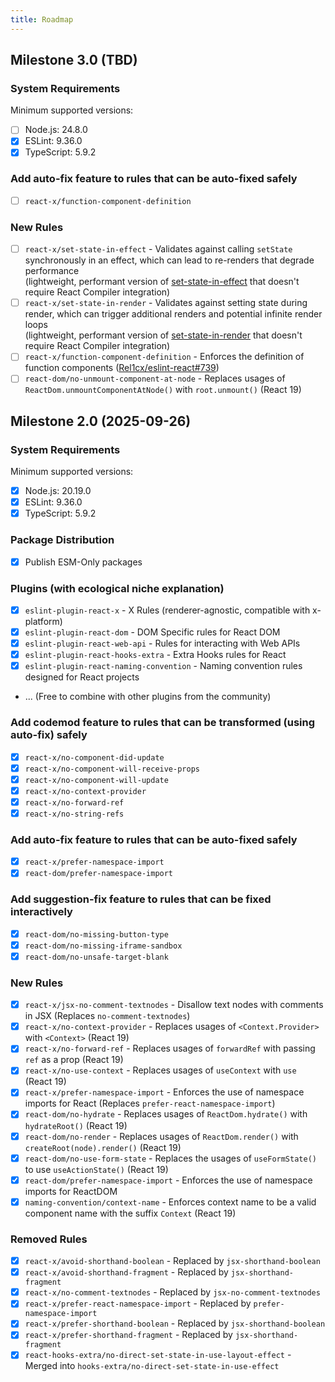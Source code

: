 ```yaml
---
title: Roadmap
---
```


## Milestone 3.0 (TBD)

### System Requirements

Minimum supported versions:

- [ ] Node.js: 24.8.0
- [x] ESLint: 9.36.0
- [x] TypeScript: 5.9.2

### Add auto-fix feature to rules that can be auto-fixed safely

- [ ] `react-x/function-component-definition`

### New Rules

- [ ] `react-x/set-state-in-effect` - Validates against calling `setState` synchronously in an effect, which can lead to re-renders that degrade performance\
      (lightweight, performant version of [set-state-in-effect](https://react.dev/reference/eslint-plugin-react-hooks/lints/set-state-in-effect) that doesn't require React Compiler integration)
- [ ] `react-x/set-state-in-render` - Validates against setting state during render, which can trigger additional renders and potential infinite render loops\
      (lightweight, performant version of [set-state-in-render](https://react.dev/reference/eslint-plugin-react-hooks/lints/set-state-in-render) that doesn't require React Compiler integration)
- [ ] `react-x/function-component-definition` - Enforces the definition of function components ([Rel1cx/eslint-react#739](https://github.com/Rel1cx/eslint-react/issues/739))
- [ ] `react-dom/no-unmount-component-at-node` - Replaces usages of `ReactDom.unmountComponentAtNode()` with `root.unmount()` (React 19)

## Milestone 2.0 (2025-09-26)

### System Requirements

Minimum supported versions:

- [x] Node.js: 20.19.0
- [x] ESLint: 9.36.0
- [x] TypeScript: 5.9.2

### Package Distribution

- [x] Publish ESM-Only packages

### Plugins (with ecological niche explanation)

- [x] `eslint-plugin-react-x` - X Rules (renderer-agnostic, compatible with x-platform)
- [x] `eslint-plugin-react-dom` - DOM Specific rules for React DOM
- [x] `eslint-plugin-react-web-api` - Rules for interacting with Web APIs
- [x] `eslint-plugin-react-hooks-extra` - Extra Hooks rules for React
- [x] `eslint-plugin-react-naming-convention` - Naming convention rules designed for React projects
- ... (Free to combine with other plugins from the community)

### Add codemod feature to rules that can be transformed (using auto-fix) safely

- [x] `react-x/no-component-did-update`
- [x] `react-x/no-component-will-receive-props`
- [x] `react-x/no-component-will-update`
- [x] `react-x/no-context-provider`
- [x] `react-x/no-forward-ref`
- [x] `react-x/no-string-refs`

### Add auto-fix feature to rules that can be auto-fixed safely

- [x] `react-x/prefer-namespace-import`
- [x] `react-dom/prefer-namespace-import`

### Add suggestion-fix feature to rules that can be fixed interactively

- [x] `react-dom/no-missing-button-type`
- [x] `react-dom/no-missing-iframe-sandbox`
- [x] `react-dom/no-unsafe-target-blank`

### New Rules

- [x] `react-x/jsx-no-comment-textnodes` - Disallow text nodes with comments in JSX (Replaces `no-comment-textnodes`)
- [x] `react-x/no-context-provider` - Replaces usages of `<Context.Provider>` with `<Context>` (React 19)
- [x] `react-x/no-forward-ref` - Replaces usages of `forwardRef` with passing `ref` as a prop (React 19)
- [x] `react-x/no-use-context` - Replaces usages of `useContext` with `use` (React 19)
- [x] `react-x/prefer-namespace-import` - Enforces the use of namespace imports for React (Replaces `prefer-react-namespace-import`)
- [x] `react-dom/no-hydrate` - Replaces usages of `ReactDom.hydrate()` with `hydrateRoot()` (React 19)
- [x] `react-dom/no-render` - Replaces usages of `ReactDom.render()` with `createRoot(node).render()` (React 19)
- [x] `react-dom/no-use-form-state` - Replaces the usages of `useFormState()` to use `useActionState()` (React 19)
- [x] `react-dom/prefer-namespace-import` - Enforces the use of namespace imports for ReactDOM
- [x] `naming-convention/context-name` - Enforces context name to be a valid component name with the suffix `Context` (React 19)

### Removed Rules

- [x] `react-x/avoid-shorthand-boolean` - Replaced by `jsx-shorthand-boolean`
- [x] `react-x/avoid-shorthand-fragment` - Replaced by `jsx-shorthand-fragment`
- [x] `react-x/no-comment-textnodes` - Replaced by `jsx-no-comment-textnodes`
- [x] `react-x/prefer-react-namespace-import` - Replaced by `prefer-namespace-import`
- [x] `react-x/prefer-shorthand-boolean` - Replaced by `jsx-shorthand-boolean`
- [x] `react-x/prefer-shorthand-fragment` - Replaced by `jsx-shorthand-fragment`
- [x] `react-hooks-extra/no-direct-set-state-in-use-layout-effect` - Merged into `hooks-extra/no-direct-set-state-in-use-effect`
